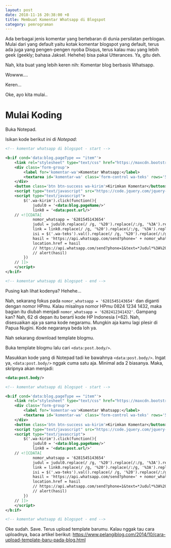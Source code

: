 ```yaml
---
layout: post
date: 2018-11-16 20:38:00 +8
title: Membuat Komentar Whatsapp di Blogspot
category: pemrograman
---
```


Ada berbagai jenis komentar yang bertebaran di dunia persilatan perblogan. Mulai dari yang default yaitu kotak komentar blogspot yang default, terus ada juga yang pengen-pengen nyoba Disqus, terus kalau mau yang lebih geek (geekly; bahasa Jaksel. Hehehe) bisa pakai Utterances. Ya, gitu deh.

Nah, kita buat yang lebih keren nih: Komentar blog berbasis Whatsapp.

Wowww....

Keren...

Oke, ayo kita mulai..

# Mulai Koding

Buka Notepad.

Isikan kode berikut ini di _Notepad_:

```xml
<!-- komentar whatsapp di blogspot - start -->

<b:if cond='data:blog.pageType == "item"'>
	<link rel="stylesheet" type="text/css" href="https://maxcdn.bootstrapcdn.com/bootstrap/3.3.7/css/bootstrap.min.css"/>
	<div class='form-group'>
		<label for='komentar-wa'>Komentar Whatsapp:</label>
		<textarea id='komentar-wa' class='form-control wa-teks' rows='5' placeholder='Masukkan komentarmu di sini'></textarea>
	</div>
	<button class='btn btn-success wa-kirim'>Kirimkan Komentar</button>
	<script type="text/javascript" src="https://code.jquery.com/jquery-3.3.1.min.js"></script>
	<script type="text/javascript">
		$('.wa-kirim').click(function(){
			judul0 = '<data:blog.pageName/>' 
			link0 = '<data:post.url/>'
	// <![CDATA[
			nomor_whatsapp = '6281545143654'
			judul = judul0.replace(/ /g, '%20').replace(/:/g, '%3A').replace(/\n/g, '%0A')
			link = link0.replace(/ /g, '%20').replace(/:/g, '%3A').replace(/\n/g, '%0A')
			isi = $('.wa-teks').val().replace(/ /g, '%20').replace(/:/g, '%3A').replace(/\n/g, '%0A')
			hasil = 'https://api.whatsapp.com/send?phone=' + nomor_whatsapp + '&text=*Judul*%3A%20' + judul + '%0A*Link*%3A%20' + link + '%0A%0A*Komentar*%3A%0A%0A' + isi
			location.href = hasil
			// https://api.whatsapp.com/send?phone=1&text=*Judul*%3A%20lorem%0A*Link*%3A%20lorem%0A%0A*Komentar*%3A%0A%0Alorem
			// alert(hasil)
		})
	// ]]>
	</script>
</b:if>

<!-- komentar whatsapp di blogspot - end -->
```

Pusing kah lihat kodenya? Hehehe...

Nah, sekarang fokus pada `nomor_whatsapp = '6281545143654'` dan diganti dengan nomor HPmu. Kalau misalnya nomor HPmu 0824 1234 1432, maka bagian itu diubah menjadi `nomor_whatsapp = '6282412341432'`. Gampang kan? Nah, 62 di depan itu berarti kode HP Indonesia (+62). Nah, disesuaikan aja ya sama kode negaramu. Mungkin aja kamu lagi plesir di Papua Nugini. Kode negaranya beda loh ya.

Nah sekarang download template blogmu.

Buka template blogmu lalu cari `<data:post.body/>`.

Masukkan kode yang di Notepad tadi ke bawahnya `<data:post.body/>`. Ingat ya, `<data:post.body/>` nggak cuma satu aja. Minimal ada 2 biasanya. Maka, skripnya akan menjadi:

```xml
<data:post.body/>

<!-- komentar whatsapp di blogspot - start -->

<b:if cond='data:blog.pageType == "item"'>
	<link rel="stylesheet" type="text/css" href="https://maxcdn.bootstrapcdn.com/bootstrap/3.3.7/css/bootstrap.min.css"/>
	<div class='form-group'>
		<label for='komentar-wa'>Komentar Whatsapp:</label>
		<textarea id='komentar-wa' class='form-control wa-teks' rows='5' placeholder='Masukkan komentarmu di sini'></textarea>
	</div>
	<button class='btn btn-success wa-kirim'>Kirimkan Komentar</button>
	<script type="text/javascript" src="https://code.jquery.com/jquery-3.3.1.min.js"></script>
	<script type="text/javascript">
		$('.wa-kirim').click(function(){
			judul0 = '<data:blog.pageName/>' 
			link0 = '<data:post.url/>'
	// <![CDATA[
			nomor_whatsapp = '6281545143654'
			judul = judul0.replace(/ /g, '%20').replace(/:/g, '%3A').replace(/\n/g, '%0A')
			link = link0.replace(/ /g, '%20').replace(/:/g, '%3A').replace(/\n/g, '%0A')
			isi = $('.wa-teks').val().replace(/ /g, '%20').replace(/:/g, '%3A').replace(/\n/g, '%0A')
			hasil = 'https://api.whatsapp.com/send?phone=' + nomor_whatsapp + '&text=*Judul*%3A%20' + judul + '%0A*Link*%3A%20' + link + '%0A%0A*Komentar*%3A%0A%0A' + isi
			location.href = hasil
			// https://api.whatsapp.com/send?phone=1&text=*Judul*%3A%20lorem%0A*Link*%3A%20lorem%0A%0A*Komentar*%3A%0A%0Alorem
			// alert(hasil)
		})
	// ]]>
	</script>
</b:if>

<!-- komentar whatsapp di blogspot - end -->
```

Oke sudah. Save. Terus upload template barumu. Kalau nggak tau cara uploadnya, baca artikel berikut: <https://www.pelangiblog.com/2014/10/cara-upload-template-baru-pada-blog.html>